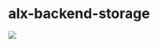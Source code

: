 # alx-backend-storage
![](https://s3.amazonaws.com/alx-intranet.hbtn.io/uploads/medias/2020/1/40eab4627f1bea7dfe5e.png?X-Amz-Algorithm=AWS4-HMAC-SHA256&X-Amz-Credential=AKIARDDGGGOUSBVO6H7D%2F20240619%2Fus-east-1%2Fs3%2Faws4_request&X-Amz-Date=20240619T154838Z&X-Amz-Expires=86400&X-Amz-SignedHeaders=host&X-Amz-Signature=d49c33ee535c0184007c641f4d213d932ee680abe5eeba86721d648da664ea4a)
